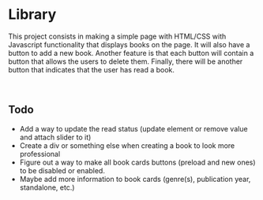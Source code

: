 # Library

This project consists in making a simple page with HTML/CSS with Javascript functionality that displays books on the page. It will also have a button to add a new book. Another feature is that each button will contain a button that allows the users to delete them. Finally, there will be another button that indicates that the user has read a book.

<br>

## Todo
- Add a way to update the read status (update element or remove value and attach slider to it)
- Create a div or something else when creating a book to look more professional
- Figure out a way to make all book cards buttons (preload and new ones) to be disabled or enabled.
- Maybe add more information to book cards (genre(s), publication year, standalone, etc.)
